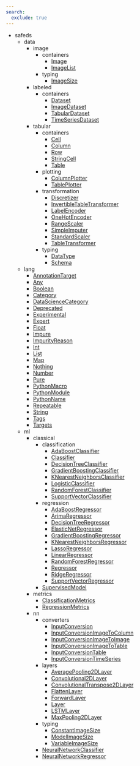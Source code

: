 ```yaml
---
search:
  exclude: true
---
```


[//]: # (DO NOT EDIT THIS FILE DIRECTLY. Instead, edit the corresponding stub file and execute `npm run docs:api`.)

- safeds
    - data
        - image
            - containers
                - [Image](safeds/data/image/containers/Image.md)
                - [ImageList](safeds/data/image/containers/ImageList.md)
            - typing
                - [ImageSize](safeds/data/image/typing/ImageSize.md)
        - labeled
            - containers
                - [Dataset](safeds/data/labeled/containers/Dataset.md)
                - [ImageDataset](safeds/data/labeled/containers/ImageDataset.md)
                - [TabularDataset](safeds/data/labeled/containers/TabularDataset.md)
                - [TimeSeriesDataset](safeds/data/labeled/containers/TimeSeriesDataset.md)
        - tabular
            - containers
                - [Cell](safeds/data/tabular/containers/Cell.md)
                - [Column](safeds/data/tabular/containers/Column.md)
                - [Row](safeds/data/tabular/containers/Row.md)
                - [StringCell](safeds/data/tabular/containers/StringCell.md)
                - [Table](safeds/data/tabular/containers/Table.md)
            - plotting
                - [ColumnPlotter](safeds/data/tabular/plotting/ColumnPlotter.md)
                - [TablePlotter](safeds/data/tabular/plotting/TablePlotter.md)
            - transformation
                - [Discretizer](safeds/data/tabular/transformation/Discretizer.md)
                - [InvertibleTableTransformer](safeds/data/tabular/transformation/InvertibleTableTransformer.md)
                - [LabelEncoder](safeds/data/tabular/transformation/LabelEncoder.md)
                - [OneHotEncoder](safeds/data/tabular/transformation/OneHotEncoder.md)
                - [RangeScaler](safeds/data/tabular/transformation/RangeScaler.md)
                - [SimpleImputer](safeds/data/tabular/transformation/SimpleImputer.md)
                - [StandardScaler](safeds/data/tabular/transformation/StandardScaler.md)
                - [TableTransformer](safeds/data/tabular/transformation/TableTransformer.md)
            - typing
                - [DataType](safeds/data/tabular/typing/DataType.md)
                - [Schema](safeds/data/tabular/typing/Schema.md)
    - lang
        - [AnnotationTarget](safeds/lang/AnnotationTarget.md)
        - [Any](safeds/lang/Any.md)
        - [Boolean](safeds/lang/Boolean.md)
        - [Category](safeds/lang/Category.md)
        - [DataScienceCategory](safeds/lang/DataScienceCategory.md)
        - [Deprecated](safeds/lang/Deprecated.md)
        - [Experimental](safeds/lang/Experimental.md)
        - [Expert](safeds/lang/Expert.md)
        - [Float](safeds/lang/Float.md)
        - [Impure](safeds/lang/Impure.md)
        - [ImpurityReason](safeds/lang/ImpurityReason.md)
        - [Int](safeds/lang/Int.md)
        - [List](safeds/lang/List.md)
        - [Map](safeds/lang/Map.md)
        - [Nothing](safeds/lang/Nothing.md)
        - [Number](safeds/lang/Number.md)
        - [Pure](safeds/lang/Pure.md)
        - [PythonMacro](safeds/lang/PythonMacro.md)
        - [PythonModule](safeds/lang/PythonModule.md)
        - [PythonName](safeds/lang/PythonName.md)
        - [Repeatable](safeds/lang/Repeatable.md)
        - [String](safeds/lang/String.md)
        - [Tags](safeds/lang/Tags.md)
        - [Targets](safeds/lang/Targets.md)
    - ml
        - classical
            - classification
                - [AdaBoostClassifier](safeds/ml/classical/classification/AdaBoostClassifier.md)
                - [Classifier](safeds/ml/classical/classification/Classifier.md)
                - [DecisionTreeClassifier](safeds/ml/classical/classification/DecisionTreeClassifier.md)
                - [GradientBoostingClassifier](safeds/ml/classical/classification/GradientBoostingClassifier.md)
                - [KNearestNeighborsClassifier](safeds/ml/classical/classification/KNearestNeighborsClassifier.md)
                - [LogisticClassifier](safeds/ml/classical/classification/LogisticClassifier.md)
                - [RandomForestClassifier](safeds/ml/classical/classification/RandomForestClassifier.md)
                - [SupportVectorClassifier](safeds/ml/classical/classification/SupportVectorClassifier.md)
            - regression
                - [AdaBoostRegressor](safeds/ml/classical/regression/AdaBoostRegressor.md)
                - [ArimaRegressor](safeds/ml/classical/regression/ArimaRegressor.md)
                - [DecisionTreeRegressor](safeds/ml/classical/regression/DecisionTreeRegressor.md)
                - [ElasticNetRegressor](safeds/ml/classical/regression/ElasticNetRegressor.md)
                - [GradientBoostingRegressor](safeds/ml/classical/regression/GradientBoostingRegressor.md)
                - [KNearestNeighborsRegressor](safeds/ml/classical/regression/KNearestNeighborsRegressor.md)
                - [LassoRegressor](safeds/ml/classical/regression/LassoRegressor.md)
                - [LinearRegressor](safeds/ml/classical/regression/LinearRegressor.md)
                - [RandomForestRegressor](safeds/ml/classical/regression/RandomForestRegressor.md)
                - [Regressor](safeds/ml/classical/regression/Regressor.md)
                - [RidgeRegressor](safeds/ml/classical/regression/RidgeRegressor.md)
                - [SupportVectorRegressor](safeds/ml/classical/regression/SupportVectorRegressor.md)
            - [SupervisedModel](safeds/ml/classical/SupervisedModel.md)
        - metrics
            - [ClassificationMetrics](safeds/ml/metrics/ClassificationMetrics.md)
            - [RegressionMetrics](safeds/ml/metrics/RegressionMetrics.md)
        - nn
            - converters
                - [InputConversion](safeds/ml/nn/converters/InputConversion.md)
                - [InputConversionImageToColumn](safeds/ml/nn/converters/InputConversionImageToColumn.md)
                - [InputConversionImageToImage](safeds/ml/nn/converters/InputConversionImageToImage.md)
                - [InputConversionImageToTable](safeds/ml/nn/converters/InputConversionImageToTable.md)
                - [InputConversionTable](safeds/ml/nn/converters/InputConversionTable.md)
                - [InputConversionTimeSeries](safeds/ml/nn/converters/InputConversionTimeSeries.md)
            - layers
                - [AveragePooling2DLayer](safeds/ml/nn/layers/AveragePooling2DLayer.md)
                - [Convolutional2DLayer](safeds/ml/nn/layers/Convolutional2DLayer.md)
                - [ConvolutionalTranspose2DLayer](safeds/ml/nn/layers/ConvolutionalTranspose2DLayer.md)
                - [FlattenLayer](safeds/ml/nn/layers/FlattenLayer.md)
                - [ForwardLayer](safeds/ml/nn/layers/ForwardLayer.md)
                - [Layer](safeds/ml/nn/layers/Layer.md)
                - [LSTMLayer](safeds/ml/nn/layers/LSTMLayer.md)
                - [MaxPooling2DLayer](safeds/ml/nn/layers/MaxPooling2DLayer.md)
            - typing
                - [ConstantImageSize](safeds/ml/nn/typing/ConstantImageSize.md)
                - [ModelImageSize](safeds/ml/nn/typing/ModelImageSize.md)
                - [VariableImageSize](safeds/ml/nn/typing/VariableImageSize.md)
            - [NeuralNetworkClassifier](safeds/ml/nn/NeuralNetworkClassifier.md)
            - [NeuralNetworkRegressor](safeds/ml/nn/NeuralNetworkRegressor.md)
